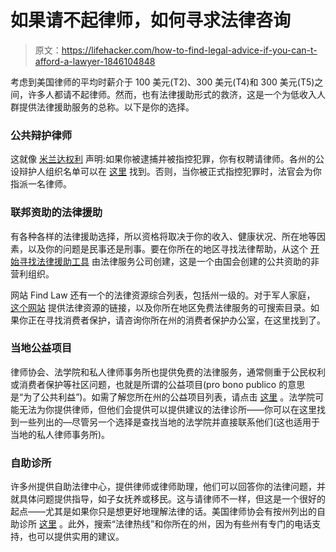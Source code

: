 # 如果请不起律师，如何寻求法律咨询

> 原文：<https://lifehacker.com/how-to-find-legal-advice-if-you-can-t-afford-a-lawyer-1846104848>

考虑到美国律师的平均时薪介于 100 美元(T2)、300 美元(T4)和 300 美元(T5)之间，许多人都请不起律师。然而，也有法律援助形式的救济，这是一个为低收入人群提供法律援助服务的总称。以下是你的选择。



### 公共辩护律师

这就像 [米兰达权利](https://en.wikipedia.org/wiki/Miranda_warning) 声明:如果你被逮捕并被指控犯罪，你有权聘请律师。各州的公设辩护人组织名单可以在 [这里](https://criminal.findlaw.com/criminal-legal-help/public-defenders-by-state.html) 找到。否则，当你被正式指控犯罪时，法官会为你指派一名律师。

### 联邦资助的法律援助

有各种各样的法律援助选择，所以资格将取决于你的收入、健康状况、所在地等因素，以及你的问题是民事还是刑事。要在你所在的地区寻找法律帮助，从这个 [开始寻找法律援助工具](https://www.lsc.gov/what-legal-aid/find-legal-aid) 由法律服务公司创建，这是一个由国会创建的公共资助的非营利组织。

网站 Find Law 还有一个的法律资源综合列表，包括州一级的。对于军人家庭， [这个网站](https://www.statesidelegal.org/) 提供法律资源的链接，以及你所在地区免费法律服务的可搜索目录。如果你正在寻找消费者保护，请咨询你所在州的消费者保护办公室，在这里找到了。

### **当地公益项目**

律师协会、法学院和私人律师事务所也提供免费的法律服务，通常侧重于公民权利或消费者保护等社区问题，也就是所谓的公益项目(pro bono publico 的意思是“为了公共利益”)。如需了解您所在州的公益项目列表，请点击 [这里](https://www.ncsc.org/topics/legal-services/legal-aid-pro-bono/state-links) 。法学院可能无法为你提供律师，但他们会提供可以提供建议的法律诊所——你可以在这里找到一些列出的—尽管另一个选择是查找当地的法学院并直接联系他们(这也适用于当地的私人律师事务所)。

### **自助诊所**

许多州提供自助法律中心，提供律师或律师助理，他们可以回答你的法律问题，并就具体问题提供指导，如子女抚养或移民。这与请律师不一样，但这是一个很好的起点——尤其是如果你只是想更好地理解法律的话。美国律师协会有按州列出的自助诊所 [这里](https://www.americanbar.org/groups/delivery_legal_services/resources/pro_se_unbundling_resource_center/self_service_centers/) 。此外，搜索“法律热线”和你所在的州，因为有些州有专门的电话支持，也可以提供实用的建议。